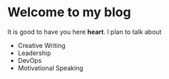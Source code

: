# Welcome to my blog

It is good to have you here **heart**. I plan to talk about 

- Creative Writing
- Leadership
- DevOps
- Motivational Speaking
